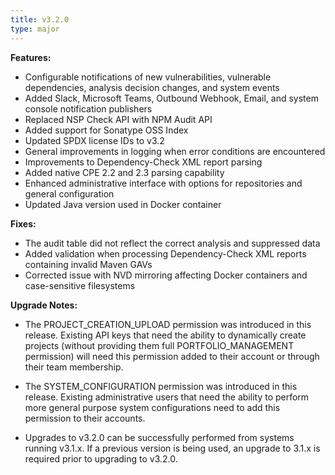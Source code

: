 ```yaml
---
title: v3.2.0
type: major
---
```


**Features:**

* Configurable notifications of new vulnerabilities, vulnerable dependencies, analysis decision changes, and system events
* Added Slack, Microsoft Teams, Outbound Webhook, Email, and system console notification publishers
* Replaced NSP Check API with NPM Audit API
* Added support for Sonatype OSS Index
* Updated SPDX license IDs to v3.2
* General improvements in logging when error conditions are encountered
* Improvements to Dependency-Check XML report parsing
* Added native CPE 2.2 and 2.3 parsing capability
* Enhanced administrative interface with options for repositories and general configuration
* Updated Java version used in Docker container


**Fixes:**

* The audit table did not reflect the correct analysis and suppressed data
* Added validation when processing Dependency-Check XML reports containing invalid Maven GAVs
* Corrected issue with NVD mirroring affecting Docker containers and case-sensitive filesystems

**Upgrade Notes:**

* The PROJECT_CREATION_UPLOAD permission was introduced in this release. Existing API keys that need the 
ability to dynamically create projects (without providing them full PORTFOLIO_MANAGEMENT permission) 
will need this permission added to their account or through their team membership.

* The SYSTEM_CONFIGURATION permission was introduced in this release. Existing administrative users that
need the ability to perform more general purpose system configurations need to add this permission to their
accounts.

* Upgrades to v3.2.0 can be successfully performed from systems running v3.1.x. If a previous
version is being used, an upgrade to 3.1.x is required prior to upgrading to v3.2.0.